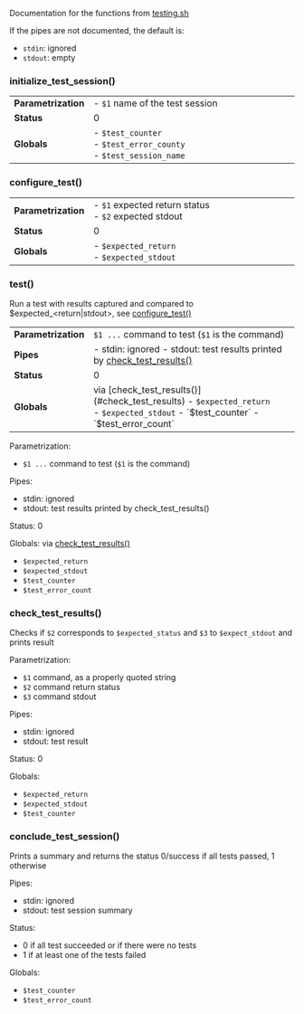Documentation for the functions from [testing.sh](testing.sh)

If the pipes are not documented, the default is:
- `stdin`: ignored
- `stdout`: empty

### initialize_test_session()

<table>
	<tr><td><b>Parametrization</b></td><td width="90%">- <code>$1</code> name of the test session</td></tr>
	<tr><td><b>Status</b></td><td>0</td></tr>
	<tr><td><b>Globals</b></td><td>
		- <code>$test_counter</code><br>
		- <code>$test_error_county</code><br>
		- <code>$test_session_name</code>
	</td></tr>
</table>

### configure_test()

<table>
        <tr><td><b>Parametrization</b></td><td width="90%">
		- <code>$1</code> expected return status<br>
                - <code>$2</code> expected stdout
        </td></tr>
        <tr><td><b>Status</b></td><td>0</td></tr>
        <tr><td><b>Globals</b></td><td>
		- <code>$expected_return</code><br>
                - <code>$expected_stdout</code>
        </td></tr>
</table>

### test()
Run a test with results captured and compared to $expected_<return|stdout>, see [configure_test()](#configure_test)

<table>
        <tr><td><b>Parametrization</b></td><td width="90%"><code>$1 ...</code> command to test (<code>$1</code> is the command)</td></tr>
	<tr><td><b>Pipes</b></td><td>
		- stdin: ignored
		- stdout: test results printed by <a href="#check_test_results">check_test_results()</a>
	<tr><td><b>Status</b></td><td>0</td></tr>
	<tr><td><b>Globals</b></td><td>
		via [check_test_results()](#check_test_results)
		- <code>$expected_return</code><br>
		- <code>$expected_stdout</code>
		- `$test_counter`
		- `$test_error_count`
	</td></tr>
</table>

Parametrization:
- `$1 ...` command to test (`$1` is the command)

Pipes: 
- stdin: ignored
- stdout: test results printed by check_test_results()

Status: 0

Globals: via [check_test_results()](#check_test_results)
- `$expected_return` 
- `$expected_stdout`
- `$test_counter`
- `$test_error_count`  

### check_test_results()
Checks if `$2` corresponds to `$expected_status` and `$3` to `$expect_stdout` and prints result

Parametrization:
- `$1` command, as a properly quoted string
- `$2` command return status
- `$3` command stdout

Pipes: 
- stdin: ignored
- stdout: test result

Status: 0

Globals: 
- `$expected_return`
- `$expected_stdout`
- `$test_counter`

### conclude_test_session()
Prints a summary and returns the status 0/success if all tests passed, 1 otherwise

Pipes: 
- stdin: ignored
- stdout: test session summary

Status: 
- 0 if all test succeeded or if there were no tests
- 1 if at least one of the tests failed

Globals: 
- `$test_counter` 
- `$test_error_count`


